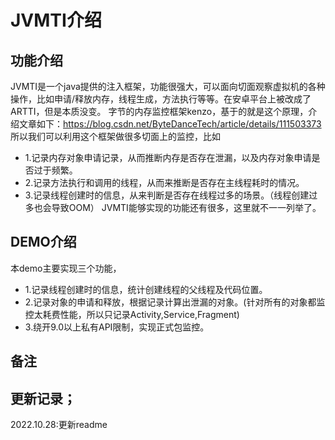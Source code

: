# JVMTI介绍

## 功能介绍

JVMTI是一个java提供的注入框架，功能很强大，可以面向切面观察虚拟机的各种操作，比如申请/释放内存，线程生成，方法执行等等。在安卓平台上被改成了ARTTI，但是本质没变。
字节的内存监控框架kenzo，基于的就是这个原理，介绍文章如下：https://blog.csdn.net/ByteDanceTech/article/details/111503373
所以我们可以利用这个框架做很多切面上的监控，比如

* 1.记录内存对象申请记录，从而推断内存是否存在泄漏，以及内存对象申请是否过于频繁。
* 2.记录方法执行和调用的线程，从而来推断是否存在主线程耗时的情况。
* 3.记录线程创建时的信息，从来判断是否存在线程过多的场景。（线程创建过多也会导致OOM） JVMTI能够实现的功能还有很多，这里就不一一列举了。

## DEMO介绍

本demo主要实现三个功能，

* 1.记录线程创建时的信息，统计创建线程的父线程及代码位置。
* 2.记录对象的申请和释放，根据记录计算出泄漏的对象。(针对所有的对象都监控太耗费性能，所以只记录Activity,Service,Fragment)
* 3.绕开9.0以上私有API限制，实现正式包监控。

## 备注

## 更新记录；

2022.10.28:更新readme

  


